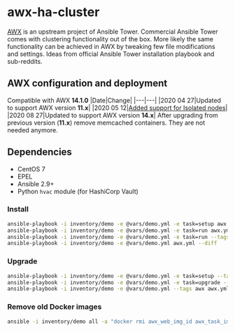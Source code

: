 # awx-ha-cluster

[AWX](https://github.com/ansible/awx) is an upstream project of Ansible Tower. Commercial Ansible Tower comes with clustering functionality out of the box. More likely the same functionality can be achieved in AWX by tweaking few file modifications and settings. Ideas from  official Ansible Tower installation playbook and sub-reddits.

## AWX configuration and deployment

Compatible with AWX __14.1.0__
|Date|Change|
|---|---|
|2020 04 27|Updated to support AWX version __11.x__|
|2020 05 12|[Added support for Isolated nodes](/ISOLATED.md)|
|2020 08 27|Updated to support AWX version __14.x__|
After upgrading from previous version (__11.x__) remove memcached containers. They are not needed anymore.

## Dependencies

- CentOS 7
- EPEL
- Ansible 2.9+
- Python `hvac` module (for HashiCorp Vault)

### Install

```bash
ansible-playbook -i inventory/demo -e @vars/demo.yml -e task=setup awx.yml --diff
ansible-playbook -i inventory/demo -e @vars/demo.yml -e task=run awx.yml --skip-tags awx --diff
ansible-playbook -i inventory/demo -e @vars/demo.yml -e task=run --tags awx --limit primary_awx_node awx.yml --diff
ansible-playbook -i inventory/demo -e @vars/demo.yml awx.yml --diff
```

### Upgrade

```bash
ansible-playbook -i inventory/demo -e @vars/demo.yml -e task=setup --tags awx awx.yml --diff
ansible-playbook -i inventory/demo -e @vars/demo.yml -e task=upgrade --tags awx awx.yml --diff
ansible-playbook -i inventory/demo -e @vars/demo.yml --tags awx awx.yml --diff
```

### Remove old Docker images

```bash
ansible -i inventory/demo all -a "docker rmi awx_web_img_id awx_task_img_id"
```
